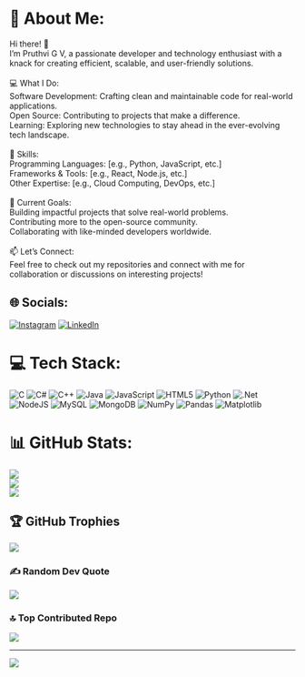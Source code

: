 # 💫 About Me:
Hi there! 👋<br>I’m Pruthvi G V, a passionate developer and technology enthusiast with a knack for creating efficient, scalable, and user-friendly solutions.<br><br>💻 What I Do:<br>Software Development: Crafting clean and maintainable code for real-world applications.<br>Open Source: Contributing to projects that make a difference.<br>Learning: Exploring new technologies to stay ahead in the ever-evolving tech landscape.<br><br>🔧 Skills:<br>Programming Languages: [e.g., Python, JavaScript, etc.]<br>Frameworks & Tools: [e.g., React, Node.js, etc.]<br>Other Expertise: [e.g., Cloud Computing, DevOps, etc.]<br><br>🚀 Current Goals:<br>Building impactful projects that solve real-world problems.<br>Contributing more to the open-source community.<br>Collaborating with like-minded developers worldwide.<br><br>📫 Let’s Connect:<br>Feel free to check out my repositories and connect with me for collaboration or discussions on interesting projects!


## 🌐 Socials:
[![Instagram](https://img.shields.io/badge/Instagram-%23E4405F.svg?logo=Instagram&logoColor=white)](https://instagram.com/https://www.instagram.com/_pruthvireddy/) [![LinkedIn](https://img.shields.io/badge/LinkedIn-%230077B5.svg?logo=linkedin&logoColor=white)](https://linkedin.com/in/https://www.linkedin.com/in/pruthvi-g-v/) 

# 💻 Tech Stack:
![C](https://img.shields.io/badge/c-%2300599C.svg?style=for-the-badge&logo=c&logoColor=white) ![C#](https://img.shields.io/badge/c%23-%23239120.svg?style=for-the-badge&logo=csharp&logoColor=white) ![C++](https://img.shields.io/badge/c++-%2300599C.svg?style=for-the-badge&logo=c%2B%2B&logoColor=white) ![Java](https://img.shields.io/badge/java-%23ED8B00.svg?style=for-the-badge&logo=openjdk&logoColor=white) ![JavaScript](https://img.shields.io/badge/javascript-%23323330.svg?style=for-the-badge&logo=javascript&logoColor=%23F7DF1E) ![HTML5](https://img.shields.io/badge/html5-%23E34F26.svg?style=for-the-badge&logo=html5&logoColor=white) ![Python](https://img.shields.io/badge/python-3670A0?style=for-the-badge&logo=python&logoColor=ffdd54) ![.Net](https://img.shields.io/badge/.NET-5C2D91?style=for-the-badge&logo=.net&logoColor=white) ![NodeJS](https://img.shields.io/badge/node.js-6DA55F?style=for-the-badge&logo=node.js&logoColor=white) ![MySQL](https://img.shields.io/badge/mysql-4479A1.svg?style=for-the-badge&logo=mysql&logoColor=white) ![MongoDB](https://img.shields.io/badge/MongoDB-%234ea94b.svg?style=for-the-badge&logo=mongodb&logoColor=white) ![NumPy](https://img.shields.io/badge/numpy-%23013243.svg?style=for-the-badge&logo=numpy&logoColor=white) ![Pandas](https://img.shields.io/badge/pandas-%23150458.svg?style=for-the-badge&logo=pandas&logoColor=white) ![Matplotlib](https://img.shields.io/badge/Matplotlib-%23ffffff.svg?style=for-the-badge&logo=Matplotlib&logoColor=black)
# 📊 GitHub Stats:
![](https://github-readme-stats.vercel.app/api?username=PRUTHVIGV&theme=tokyonight&hide_border=false&include_all_commits=true&count_private=false)<br/>
![](https://github-readme-streak-stats.herokuapp.com/?user=PRUTHVIGV&theme=tokyonight&hide_border=false)<br/>
![](https://github-readme-stats.vercel.app/api/top-langs/?username=PRUTHVIGV&theme=tokyonight&hide_border=false&include_all_commits=true&count_private=false&layout=compact)

## 🏆 GitHub Trophies
![](https://github-profile-trophy.vercel.app/?username=PRUTHVIGV&theme=tokyonight&no-frame=false&no-bg=true&margin-w=4)

### ✍️ Random Dev Quote
![](https://quotes-github-readme.vercel.app/api?type=horizontal&theme=radical)

### 🔝 Top Contributed Repo
![](https://github-contributor-stats.vercel.app/api?username=PRUTHVIGV&limit=5&theme=dark&combine_all_yearly_contributions=true)

---
[![](https://visitcount.itsvg.in/api?id=PRUTHVIGV&icon=0&color=0)](https://visitcount.itsvg.in)

<!-- Proudly created with GPRM ( https://gprm.itsvg.in ) -->

